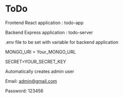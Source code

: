 # ToDo

Frontend React application : todo-app

Backend Express application : todo-server



.env file to be set with variable for backend application


MONGO_URI = Your_MONGO_URL


SECRET=YOUR_SECRET_KEY


Automatically creates admin user


Email: admin@gmail.com


Password: 123456


